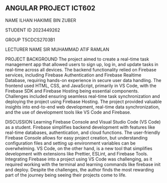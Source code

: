 ## ANGULAR PROJECT ICT602
NAME
ILHAN HAKIMIE BIN ZUBER

STUDENT ID
2023449262

GROUP
T5CDCS2703B1

LECTURER NAME
SIR MUHAMMAD ATIF RAMLAN

PROJECT BACKGROUND
The project aimed to create a real-time task management app that allowed users to sign up, log in, and update tasks in real-time across all devices. The backend functionality relied on Firebase services, including Firebase Authentication and Firebase Realtime Database, requiring hands-on experience in secure user data handling. The frontend used HTML, CSS, and JavaScript, primarily in VS Code, with the Firebase SDK and Firebase Hosting being essential components. Challenges included ensuring seamless real-time task synchronization and deploying the project using Firebase Hosting. The project provided valuable insights into end-to-end web development, real-time data synchronization, and the use of development tools like VS Code and Firebase.

DISCUSSION
Learning Firebase Console and Visual Studio Code (VS Code) as a student. Firebase simplifies backend development with features like real-time databases, authentication, and cloud functions. The user-friendly Firebase Console allows for easy project creation, but understanding configuration files and setting up environment variables can be overwhelming. VS Code, on the other hand, is a new tool that simplifies development with extensions like Prettier, ESLint, and Firebase Tools. Integrating Firebase into a project using VS Code was challenging, as it required working with the terminal and learning commands like firebase init and deploy. Despite the challenges, the author finds the most rewarding part of the journey being seeing their projects come to life.

